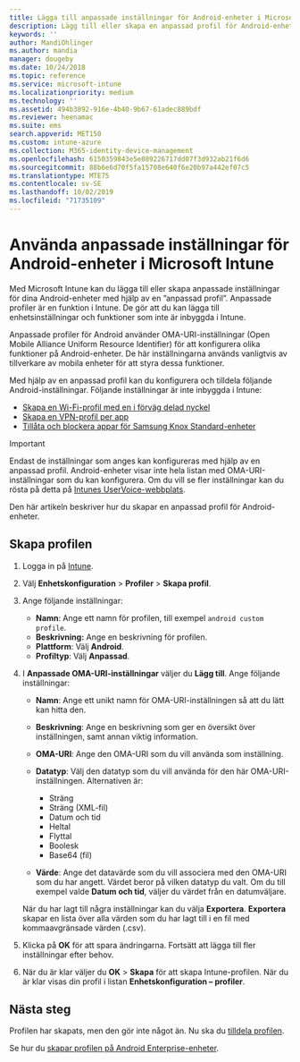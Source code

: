 ```yaml
---
title: Lägga till anpassade inställningar för Android-enheter i Microsoft Intune – Azure | Microsoft Docs
description: Lägg till eller skapa en anpassad profil för Android-enheter om du vill skapa en WiFi-profil med en i förväg delad nyckel, skapa en VPN-profil per app eller tillåta/blockera appar för Samsung Knox Standard-enheter i Microsoft Intune
keywords: ''
author: MandiOhlinger
ms.author: mandia
manager: dougeby
ms.date: 10/24/2018
ms.topic: reference
ms.service: microsoft-intune
ms.localizationpriority: medium
ms.technology: ''
ms.assetid: 494b3892-916e-4b40-9b67-61adec889bdf
ms.reviewer: heenamac
ms.suite: ems
search.appverid: MET150
ms.custom: intune-azure
ms.collection: M365-identity-device-management
ms.openlocfilehash: 6150359843e5e089226717dd07f3d932ab21f6d6
ms.sourcegitcommit: 88b6e6d70f5fa15708e640f6e20b97a442ef07c5
ms.translationtype: MTE75
ms.contentlocale: sv-SE
ms.lasthandoff: 10/02/2019
ms.locfileid: "71735109"
---
```

# <a name="use-custom-settings-for-android-devices-in-microsoft-intune"></a>Använda anpassade inställningar för Android-enheter i Microsoft Intune

Med Microsoft Intune kan du lägga till eller skapa anpassade inställningar för dina Android-enheter med hjälp av en ”anpassad profil”. Anpassade profiler är en funktion i Intune. De gör att du kan lägga till enhetsinställningar och funktioner som inte är inbyggda i Intune.

Anpassade profiler för Android använder OMA-URI-inställningar (Open Mobile Alliance Uniform Resource Identifier) för att konfigurera olika funktioner på Android-enheter. De här inställningarna används vanligtvis av tillverkare av mobila enheter för att styra dessa funktioner.

Med hjälp av en anpassad profil kan du konfigurera och tilldela följande Android-inställningar. Följande inställningar är inte inbyggda i Intune:

- [Skapa en Wi-Fi-profil med en i förväg delad nyckel](/intune/wi-fi-profile-shared-key)
- [Skapa en VPN-profil per app](/intune/android-pulse-secure-per-app-vpn)
- [Tillåta och blockera appar för Samsung Knox Standard-enheter](/intune/samsung-knox-apps-allow-block)

>[!IMPORTANT]
> Endast de inställningar som anges kan konfigureras med hjälp av en anpassad profil. Android-enheter visar inte hela listan med OMA-URI-inställningar som du kan konfigurera. Om du vill se fler inställningar kan du rösta på detta på [Intunes UserVoice-webbplats](https://microsoftintune.uservoice.com/forums/291681-ideas).

Den här artikeln beskriver hur du skapar en anpassad profil för Android-enheter.

## <a name="create-the-profile"></a>Skapa profilen

1. Logga in på [Intune](https://go.microsoft.com/fwlink/?linkid=2090973).
2. Välj **Enhetskonfiguration** > **Profiler** > **Skapa profil**.
3. Ange följande inställningar:

    - **Namn**: Ange ett namn för profilen, till exempel `android custom profile`.
    - **Beskrivning:** Ange en beskrivning för profilen.
    - **Plattform**: Välj **Android**.
    - **Profiltyp**: Välj **Anpassad**.

4. I **Anpassade OMA-URI-inställningar** väljer du **Lägg till**. Ange följande inställningar:

    - **Namn**: Ange ett unikt namn för OMA-URI-inställningen så att du lätt kan hitta den.
    - **Beskrivning**: Ange en beskrivning som ger en översikt över inställningen, samt annan viktig information.
    - **OMA-URI**: Ange den OMA-URI som du vill använda som inställning.
    - **Datatyp**: Välj den datatyp som du vill använda för den här OMA-URI-inställningen. Alternativen är:

      - Sträng
      - Sträng (XML-fil)
      - Datum och tid
      - Heltal
      - Flyttal
      - Boolesk
      - Base64 (fil)

    - **Värde**: Ange det datavärde som du vill associera med den OMA-URI som du har angett. Värdet beror på vilken datatyp du valt. Om du till exempel valde **Datum och tid**, väljer du värdet från en datumväljare.

    När du har lagt till några inställningar kan du välja **Exportera**. **Exportera** skapar en lista över alla värden som du har lagt till i en fil med kommaavgränsade värden (.csv).

5. Klicka på **OK** för att spara ändringarna. Fortsätt att lägga till fler inställningar efter behov. 
6. När du är klar väljer du **OK** > **Skapa** för att skapa Intune-profilen. När du är klar visas din profil i listan **Enhetskonfiguration – profiler**.

## <a name="next-steps"></a>Nästa steg

Profilen har skapats, men den gör inte något än. Nu ska du [tilldela profilen](device-profile-assign.md).

Se hur du [skapar profilen på Android Enterprise-enheter](custom-settings-android-for-work.md).
